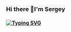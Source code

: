 ### Hi there 👋I'm Sergey
#### [![Typing SVG](https://readme-typing-svg.herokuapp.com?color=040D12&lines=I+am+beginner+developer)](https://git.io/typing-svg)

